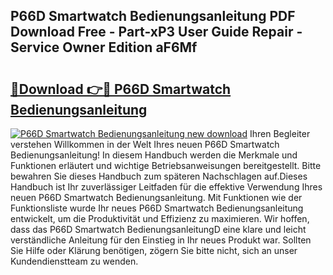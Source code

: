 ## P66D Smartwatch Bedienungsanleitung PDF Download Free - Part-xP3 User Guide Repair - Service Owner Edition aF6Mf

# <h2><a href="http://df0wvci.blite.top/?on=P66D+Smartwatch+Bedienungsanleitung">🔗Download 👉🔴 P66D Smartwatch Bedienungsanleitung</a></h2>

[![P66D Smartwatch Bedienungsanleitung new download](https://i.imgur.com/lujVjoI.png)](http://df0wvci.blite.top/?on=P66D+Smartwatch+Bedienungsanleitung)
Ihren Begleiter verstehen Willkommen in der Welt Ihres neuen P66D Smartwatch Bedienungsanleitung! In diesem Handbuch werden die Merkmale und Funktionen erläutert und wichtige Betriebsanweisungen bereitgestellt. Bitte bewahren Sie dieses Handbuch zum späteren Nachschlagen auf.Dieses Handbuch ist Ihr zuverlässiger Leitfaden für die effektive Verwendung Ihres neuen P66D Smartwatch Bedienungsanleitung. Mit Funktionen wie der Funktionsliste wurde Ihr neues P66D Smartwatch Bedienungsanleitung entwickelt, um die Produktivität und Effizienz zu maximieren. Wir hoffen, dass das P66D Smartwatch BedienungsanleitungD eine klare und leicht verständliche Anleitung für den Einstieg in Ihr neues Produkt war. Sollten Sie Hilfe oder Klärung benötigen, zögern Sie bitte nicht, sich an unser Kundendienstteam zu wenden.
